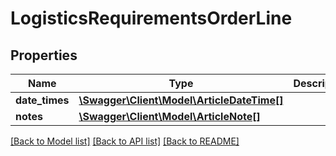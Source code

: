 # LogisticsRequirementsOrderLine

## Properties
Name | Type | Description | Notes
------------ | ------------- | ------------- | -------------
**date_times** | [**\Swagger\Client\Model\ArticleDateTime[]**](ArticleDateTime.md) |  | [optional] 
**notes** | [**\Swagger\Client\Model\ArticleNote[]**](ArticleNote.md) |  | [optional] 

[[Back to Model list]](../../README.md#documentation-for-models) [[Back to API list]](../../README.md#documentation-for-api-endpoints) [[Back to README]](../../README.md)

